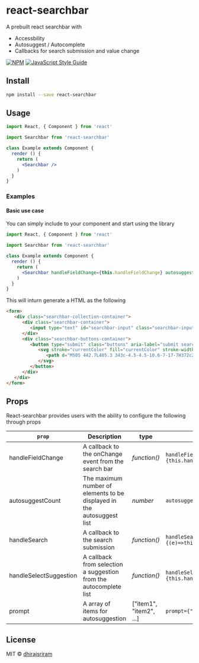 # react-searchbar

A prebuilt react searchbar with

- Accessbility
- Autosuggest / Autocomplete
- Callbacks for search submission and value change

[![NPM](https://img.shields.io/npm/v/react-searchbar.svg)](https://www.npmjs.com/package/react-searchbar) [![JavaScript Style Guide](https://img.shields.io/badge/code_style-standard-brightgreen.svg)](https://standardjs.com)

## Install

```bash
npm install --save react-searchbar
```

## Usage

```jsx
import React, { Component } from 'react'

import Searchbar from 'react-searchbar'

class Example extends Component {
  render () {
    return (
      <Searchbar />
    )
  }
}
```

### Examples

#### Basic use case

You can simply include <Searchbar> to your component and start using the library

```jsx
import React, { Component } from 'react'

import Searchbar from 'react-searchbar'

class Example extends Component {
  render () {
    return (
      <Searchbar handleFieldChange={this.handleFieldChange} autosuggestCount={15} handleSearch={(e)=>this.handleSearch()} handleSelectSuggestion={this.handleSelectedSuggestion} prompt={names}></Searchbar>
    )
  }
}
```

This will inturn generate a HTML as the following

```html
<form>
   <div class="searchbar-collection-container">
      <div class="searchbar-container">
         <input type="text" id="searchbar-input" class="searchbar-input" name="st" maxlength="90" placeholder="Search" aria-label="Type to search. Navigate below to hear suggestions" autocomplete="off" autocorrect="off" autocapitolize="off" spellcheck="false" value="">
      </div>
      <div class="searchbar-buttons-container">
         <button type="submit" class="buttons" aria-label="submit search" title="Search">
            <svg stroke="currentColor" fill="currentColor" stroke-width="0" viewBox="0 0 512 512" height="1em" width="1em" xmlns="http://www.w3.org/2000/svg">
               <path d="M505 442.7L405.3 343c-4.5-4.5-10.6-7-17-7H372c27.6-35.3 44-79.7 44-128C416 93.1 322.9 0 208 0S0 93.1 0 208s93.1 208 208 208c48.3 0 92.7-16.4 128-44v16.3c0 6.4 2.5 12.5 7 17l99.7 99.7c9.4 9.4 24.6 9.4 33.9 0l28.3-28.3c9.4-9.4 9.4-24.6.1-34zM208 336c-70.7 0-128-57.2-128-128 0-70.7 57.2-128 128-128 70.7 0 128 57.2 128 128 0 70.7-57.2 128-128 128z"></path>
            </svg>
         </button>
      </div>
   </div>
</form>
```

## Props

React-searchbar provides users with the ability to configure the following through props

| `prop`  | Description|  type | Example |
|---------|------------|----------|-------|
|handleFieldChange|A callback to the onChange event from the search bar|*function()*| ```handleFieldChange={this.handleFieldChange}```|
|autosuggestCount|The maximum number of elements to be displayed in the autosuggest list|*number*|``autosuggestCount={15}``|
|handleSearch|A callback to the search submission|*function()*|```handleSearch={(e)=>this.handleSearch()}```|
|handleSelectSuggestion|A callback from selection a suggestion from the autocomplete list|*function()*|```handleSelectSuggestion={this.handleSelectedSuggestion}```|
|prompt|A array of items for autosuggestion|["item1", "item2", ...]|```prompt={"Lary","Paige"}```|

## License

MIT © [dhirajsriram](https://github.com/dhirajsriram)
